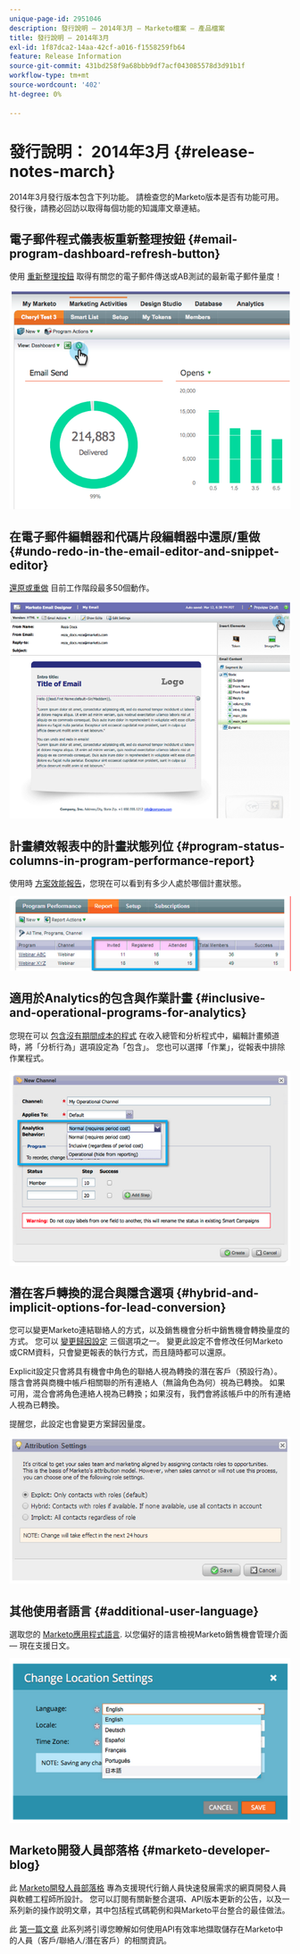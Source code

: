 ```yaml
---
unique-page-id: 2951046
description: 發行說明 — 2014年3月 — Marketo檔案 — 產品檔案
title: 發行說明 — 2014年3月
exl-id: 1f87dca2-14aa-42cf-a016-f1558259fb64
feature: Release Information
source-git-commit: 431bd258f9a68bbb9df7acf043085578d3d91b1f
workflow-type: tm+mt
source-wordcount: '402'
ht-degree: 0%

---
```


# 發行說明： 2014年3月 {#release-notes-march}

2014年3月發行版本包含下列功能。 請檢查您的Marketo版本是否有功能可用。 發行後，請務必回訪以取得每個功能的知識庫文章連結。

## 電子郵件程式儀表板重新整理按鈕 {#email-program-dashboard-refresh-button}

使用 [重新整理按鈕](/help/marketo/product-docs/email-marketing/email-programs/email-program-data/use-the-email-program-dashboard.md) 取得有關您的電子郵件傳送或AB測試的最新電子郵件量度！

![](assets/image2014-9-22-11-3a35-3a15.png)

## 在電子郵件編輯器和代碼片段編輯器中還原/重做 {#undo-redo-in-the-email-editor-and-snippet-editor}

[還原或重做](/help/marketo/product-docs/email-marketing/general/email-editor-2/edit-elements-in-an-email.md) 目前工作階段最多50個動作。

![](assets/image2014-9-22-11-3a35-3a40.png)

## 計畫績效報表中的計畫狀態列位 {#program-status-columns-in-program-performance-report}

使用時 [方案效能報告](/help/marketo/product-docs/core-marketo-concepts/programs/program-performance-report/add-program-status-columns-to-a-program-report.md)，您現在可以看到有多少人處於哪個計畫狀態。

![](assets/image2014-9-22-11-3a36-3a13.png)

## 適用於Analytics的包含與作業計畫 {#inclusive-and-operational-programs-for-analytics}

您現在可以 [包含沒有期間成本的程式](/help/marketo/product-docs/reporting/revenue-cycle-analytics/program-analytics/make-a-program-without-a-period-cost-available-in-revenue-explorer-and-analyzers.md) 在收入總管和分析程式中，編輯計畫頻道時，將「分析行為」選項設定為「包含」。 您也可以選擇「作業」，從報表中排除作業程式。

![](assets/image2014-9-22-11-3a36-3a32.png)

## 潛在客戶轉換的混合與隱含選項 {#hybrid-and-implicit-options-for-lead-conversion}

您可以變更Marketo連結聯絡人的方式，以及銷售機會分析中銷售機會轉換量度的方式。 您可以 [變更歸因設定](/help/marketo/product-docs/administration/settings/change-attribution-settings-for-analytics.md) 三個選項之一。 變更此設定不會修改任何Marketo或CRM資料，只會變更報表的執行方式，而且隨時都可以還原。

Explicit設定只會將具有機會中角色的聯絡人視為轉換的潛在客戶（預設行為）。 隱含會將與商機中帳戶相關聯的所有連絡人（無論角色為何）視為已轉換。 如果可用，混合會將角色連絡人視為已轉換；如果沒有，我們會將該帳戶中的所有連絡人視為已轉換。

提醒您，此設定也會變更方案歸因量度。

![](assets/image2014-9-22-11-3a36-3a51.png)

## 其他使用者語言 {#additional-user-language}

選取您的 [Marketo應用程式語言](/help/marketo/product-docs/administration/settings/select-your-language-locale-and-time-zone.md). 以您偏好的語言檢視Marketo銷售機會管理介面 — 現在支援日文。

![](assets/image2014-9-22-11-3a37-3a14.png)

## Marketo開發人員部落格 {#marketo-developer-blog}

此 [Marketo開發人員部落格](https://developers.marketo.com/blog/) 專為支援現代行銷人員快速發展需求的網頁開發人員與軟體工程師所設計。 您可以訂閱有關新整合選項、API版本更新的公告，以及一系列新的操作說明文章，其中包括程式碼範例和與Marketo平台整合的最佳做法。

此 [第一篇文章](https://developers.marketo.com/blog/retrieving-customer-and-prospect-information-from-marketo-using-the-api/) 此系列將引導您瞭解如何使用API有效率地擷取儲存在Marketo中的人員（客戶/聯絡人/潛在客戶）的相關資訊。

